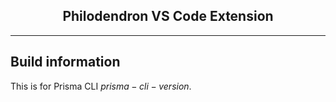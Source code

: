 <h2 align="center">Philodendron VS Code Extension</h2>
<div align="center">

</div>
<hr>


## Build information

This is for Prisma CLI $prisma-cli-version$.
